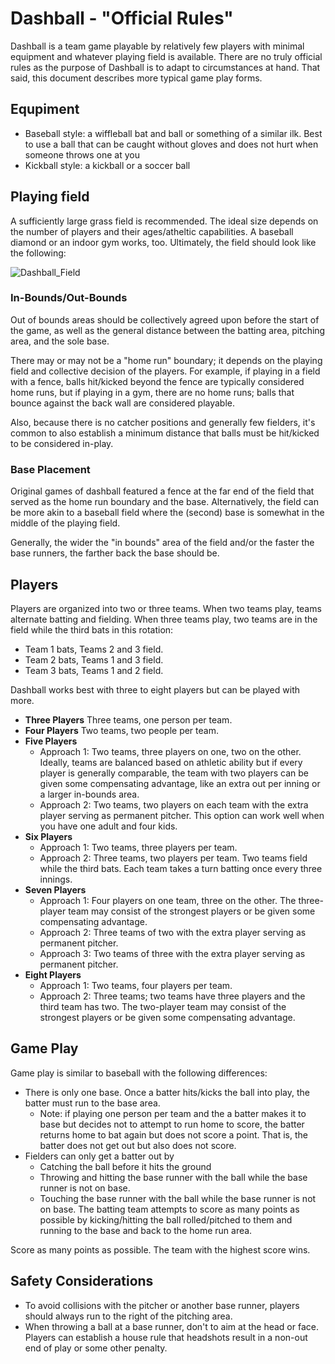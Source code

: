 # Dashball - "Official Rules"

Dashball is a team game playable by relatively few players with minimal equipment and whatever playing field is available. There are no truly official rules as the purpose of Dashball is to adapt to circumstances at hand. That said, this document describes more typical game play forms.

## Equpiment
* Baseball style: a wiffleball bat and ball or something of a similar ilk. Best to use a ball that can be caught without gloves and does not hurt when someone throws one at you
* Kickball style: a kickball or a soccer ball

## Playing field
A sufficiently large grass field is recommended. The ideal size depends on the number of players and their ages/atheltic capabilities. A baseball diamond or an indoor gym works, too. Ultimately, the field should look like the following:

![Dashball_Field](https://user-images.githubusercontent.com/990052/120408149-6c652280-c31c-11eb-9ee2-2441bfb31fea.png)

### In-Bounds/Out-Bounds

Out of bounds areas should be collectively agreed upon before the start of the game, as well as the general distance between the batting area, pitching area, and the sole base.

There may or may not be a "home run" boundary; it depends on the playing field and collective decision of the players. For example, if playing in a field with a fence, balls hit/kicked beyond the fence are typically considered home runs, but if playing in a gym, there are no home runs; balls that bounce against the back wall are considered playable. 

Also, because there is no catcher positions and generally few fielders, it's common to also establish a minimum distance that balls must be hit/kicked to be considered in-play.

### Base Placement

Original games of dashball featured a fence at the far end of the field that served as the home run boundary and the base. Alternatively, the field can be more akin to a baseball field where the (second) base is somewhat in the middle of the playing field.

Generally, the wider the "in bounds" area of the field and/or the faster the base runners, the farther back the base should be.

## Players
Players are organized into two or three teams. When two teams play, teams alternate batting and fielding. When three teams play, two teams are in the field while the third bats in this rotation:
* Team 1 bats, Teams 2 and 3 field.
* Team 2 bats, Teams 1 and 3 field.
* Team 3 bats, Teams 1 and 2 field.

Dashball works best with three to eight players but can be played with more. 

* **Three Players** Three teams, one person per team.
* **Four Players** Two teams, two people per team.
* **Five Players**
  * Approach 1: Two teams, three players on one, two on the other. Ideally, teams are balanced based on athletic ability but if every player is generally comparable, the team with two players can be given some compensating advantage, like an extra out per inning or a larger in-bounds area.
  * Approach 2: Two teams, two players on each team with the extra player serving as permanent pitcher. This option can work well when you have one adult and four kids.
* **Six Players**
  * Approach 1: Two teams, three players per team.
  * Approach 2: Three teams, two players per team. Two teams field while the third bats. Each team takes a turn batting once every three innings.
* **Seven Players**
  * Approach 1: Four players on one team, three on the other. The three-player team may consist of the strongest players or be given some compensating advantage.
  * Approach 2: Three teams of two with the extra player serving as permanent pitcher.
  * Approach 3: Two teams of three with the extra player serving as permanent pitcher.
* **Eight Players**
  * Approach 1: Two teams, four players per team.
  * Approach 2: Three teams; two teams have three players and the third team has two. The two-player team may consist of the strongest players or be given some compensating advantage.

## Game Play
Game play is similar to baseball with the following differences:
* There is only one base. Once a batter hits/kicks the ball into play, the batter must run to the base area.
  * Note: if playing one person per team and the a batter makes it to base but decides not to attempt to run home to score, the batter returns home to bat again but does not score a point. That is, the batter does not get out but also does not score.
* Fielders can only get a batter out by
  * Catching the ball before it hits the ground
  * Throwing and hitting the base runner with the ball while the base runner is not on base.
  * Touching the base runner with the ball while the base runner is not on base.
The batting team attempts to score as many points as possible by kicking/hitting the ball rolled/pitched to them and running to the base and back to the home run area.

Score as many points as possible. The team with the highest score wins.

## Safety Considerations
* To avoid collisions with the pitcher or another base runner, players should always run to the right of the pitching area.
* When throwing a ball at a base runner, don't to aim at the head or face. Players can establish a house rule that headshots result in a non-out end of play or some other penalty.
